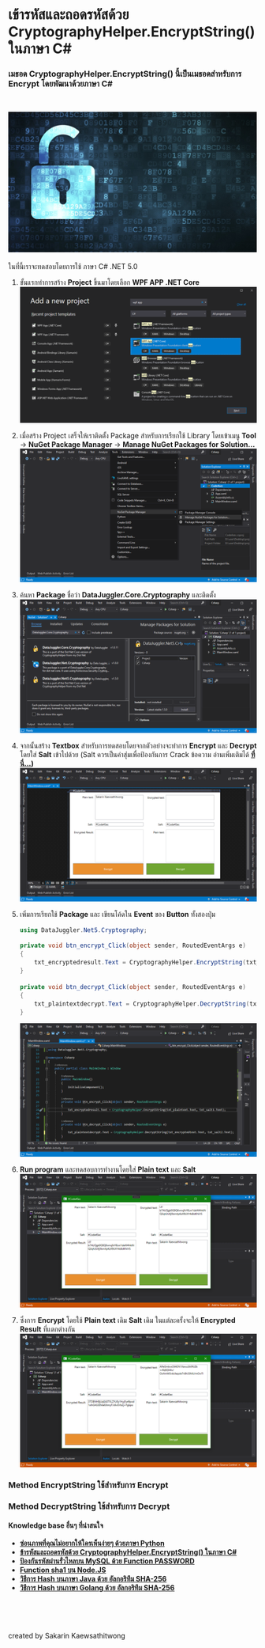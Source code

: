 # เข้ารหัสและถอดรหัสด้วย CryptographyHelper.EncryptString() ในภาษา C#

### เมธอด CryptographyHelper.EncryptString() นี้เป็นเมธอดสำหรับการ **Encrypt** โดยพัฒนาด้วยภาษา **C#**
<br>

![](../../assets/img/Csharp00.png)
<br>
<br>
ในที่นี้เราจะทดสอบโดยการใช้ ภาษา C# .NET 5.0

1. ขั้นแรกทำการสร้าง **Project** ขึ้นมาโดยเลือก **WPF APP .NET Core**
![](../../assets/img/Csharp01.png)
1. เมื่อสร้าง Project เสร็จให้เราติดตั้ง Package สำหรับการเรียกใช้ Library โดยเข้าเมนู **Tool** &#8594; **NuGet Package Manager** &#8594; **Manage NuGet Packages for Solution...**
![](../../assets/img/Csharp04.png)
1. ค้นหา **Package** ชื่อว่า **DataJuggler.Core.Cryptography** และติดตั้ง
![](../../assets/img/Csharp05.png)
1. จากนั้นสร้าง **Textbox** สำหรับการทดสอบโดยจากตัวอย่างจะทำการ **Encrypt** และ **Decrypt** โดยใส่ **Salt** เข้าไปด้วย (Salt ควรเป็นค่าสุ่มเพื่อป้องกันการ Crack ข้อความ อ่านเพิ่มเติมได้ **[ที่นี่...](https://inuax.github.io/code4sec/python_crypt_mksalt))**
![](../../assets/img/Csharp08.png)
1. เพิ่มการเรียกใช้ **Package** และ เขียนโค้ดใน **Event** ของ **Button** ทั้งสองปุ่ม
    ```csharp
    using DataJuggler.Net5.Cryptography;
    ```

    ```csharp
    private void btn_encrypt_Click(object sender, RoutedEventArgs e)
    {
        txt_encryptedresult.Text = CryptographyHelper.EncryptString(txt_plaintext.Text, txt_salt1.Text);
    }

    private void btn_decrypt_Click(object sender, RoutedEventArgs e)
    {
        txt_plaintextdecrypt.Text = CryptographyHelper.DecryptString(txt_encryptedtext.Text, txt_salt2.Text);
    }
    ```
    ![](../../assets/img/Csharp09.png)
1. **Run program** และทดสอบการทำงานโดยใส่ **Plain text** และ **Salt**
![](../../assets/img/Csharp10.png)
1. ซึ่งการ **Encrypt** โดยใช้ **Plain text** เดิม **Salt** เดิม ในแต่ละครั้งจะให้ **Encrypted Result** ที่แตกต่างกัน
![](../../assets/img/Csharp11.png)

### Method **EncryptString** ใช้สำหรับการ **Encrypt**
### Method **DecryptString** ใช้สำหรับการ **Decrypt**

#### Knowledge base อื่นๆ ที่น่าสนใจ
* **[ซ่อนภาพที่คุณไม่อยากให้ใครเห็นง่ายๆ ด้วยภาษา Python](../Python/)**
* **[ข้ารหัสและถอดรหัสด้วย CryptographyHelper.EncryptString() ในภาษา C#](../Csharp/)**
* **[ป้องกันรหัสผ่านรั่วไหลบน MySQL ด้วย Function PASSWORD](../MySQL/)**
* **[Function sha1 บน Node.JS](../JavaScript/)**
* **[วิธีการ Hash บนภาษา Java ด้วย อัลกอริทึม SHA-256](../Java/)**
* **[วิธีการ Hash บนภาษา Golang ด้วย อัลกอริทึม SHA-256](../Golang/)**
<br>
<br>
<br>

created by Sakarin Kaewsathitwong